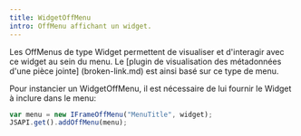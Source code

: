 ```yaml
---
title: WidgetOffMenu
intro: OffMenu affichant un widget.
---
```


Les OffMenus de type Widget permettent de visualiser et d'interagir avec ce widget au sein du menu. Le [plugin de visualisation des métadonnées d'une pièce jointe] (broken-link.md) est ainsi basé sur ce type de menu. 

Pour instancier un WidgetOffMenu, il est nécessaire de lui fournir le Widget à inclure dans le menu: 
```javascript
var menu = new IFrameOffMenu("MenuTitle", widget);
JSAPI.get().addOffMenu(menu);
```